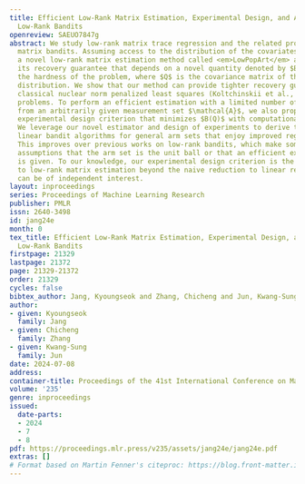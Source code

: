 ```yaml
---
title: Efficient Low-Rank Matrix Estimation, Experimental Design, and Arm-Set-Dependent
  Low-Rank Bandits
openreview: SAEUO7847g
abstract: We study low-rank matrix trace regression and the related problem of low-rank
  matrix bandits. Assuming access to the distribution of the covariates, we propose
  a novel low-rank matrix estimation method called <em>LowPopArt</em> and provide
  its recovery guarantee that depends on a novel quantity denoted by $B(Q)$ that characterizes
  the hardness of the problem, where $Q$ is the covariance matrix of the measurement
  distribution. We show that our method can provide tighter recovery guarantees than
  classical nuclear norm penalized least squares (Koltchinskii et al., 2011) in several
  problems. To perform an efficient estimation with a limited number of measurements
  from an arbitrarily given measurement set $\mathcal{A}$, we also propose a novel
  experimental design criterion that minimizes $B(Q)$ with computational efficiency.
  We leverage our novel estimator and design of experiments to derive two low-rank
  linear bandit algorithms for general arm sets that enjoy improved regret upper bounds.
  This improves over previous works on low-rank bandits, which make somewhat restrictive
  assumptions that the arm set is the unit ball or that an efficient exploration distribution
  is given. To our knowledge, our experimental design criterion is the first one tailored
  to low-rank matrix estimation beyond the naive reduction to linear regression, which
  can be of independent interest.
layout: inproceedings
series: Proceedings of Machine Learning Research
publisher: PMLR
issn: 2640-3498
id: jang24e
month: 0
tex_title: Efficient Low-Rank Matrix Estimation, Experimental Design, and Arm-Set-Dependent
  Low-Rank Bandits
firstpage: 21329
lastpage: 21372
page: 21329-21372
order: 21329
cycles: false
bibtex_author: Jang, Kyoungseok and Zhang, Chicheng and Jun, Kwang-Sung
author:
- given: Kyoungseok
  family: Jang
- given: Chicheng
  family: Zhang
- given: Kwang-Sung
  family: Jun
date: 2024-07-08
address:
container-title: Proceedings of the 41st International Conference on Machine Learning
volume: '235'
genre: inproceedings
issued:
  date-parts:
  - 2024
  - 7
  - 8
pdf: https://proceedings.mlr.press/v235/assets/jang24e/jang24e.pdf
extras: []
# Format based on Martin Fenner's citeproc: https://blog.front-matter.io/posts/citeproc-yaml-for-bibliographies/
---
```

